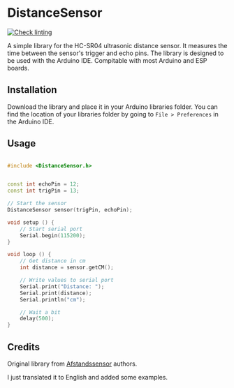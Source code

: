 # DistanceSensor

[![Check linting](https://github.com/Segilmez06/DistanceSensor/actions/workflows/check-lint.yml/badge.svg)](https://github.com/Segilmez06/DistanceSensor/actions/workflows/check-lint.yml)

A simple library for the HC-SR04 ultrasonic distance sensor. It measures the time between the sensor's trigger and echo pins. The library is designed to be used with the Arduino IDE. Compitable with most Arduino and ESP boards.

## Installation

Download the library and place it in your Arduino libraries folder. You can find the location of your libraries folder by going to `File > Preferences` in the Arduino IDE.

## Usage

```c++

#include <DistanceSensor.h>


const int echoPin = 12;
const int trigPin = 13;

// Start the sensor
DistanceSensor sensor(trigPin, echoPin);

void setup () {
    // Start serial port
    Serial.begin(115200);
}

void loop () {
    // Get distance in cm
    int distance = sensor.getCM();

    // Write values to serial port
    Serial.print("Distance: ");
    Serial.print(distance);
    Serial.println("cm");

    // Wait a bit
    delay(500);
}

```

## Credits

Original library from [Afstandssensor](https://github.com/Teknologiskolen/HCSR04) authors.

I just translated it to English and added some examples.
